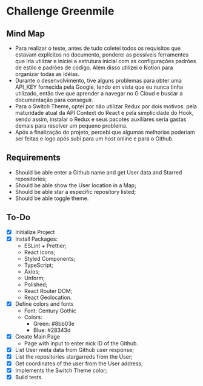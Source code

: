 # Challenge Greenmile

## Mind Map

- Para realizar o teste, antes de tudo coletei todos os requisitos que estavam explícitos no documento, ponderei as possíveis ferramentes que iria utilizar e iniciei a estrutura inicial com as configurações padrões de estilo e padrões de código. Além disso utilizei o Notion para organizar todas as idéias.
- Durante o desenvolvimento, tive alguns problemas para obter uma API_KEY fornecida pela Google, tendo em vista que eu nunca tinha utilizado, então tive que aprender a navegar no G Cloud e buscar a documentação para conseguir.
- Para o Switch Theme, optei por não utilizar Redux por dois motivos: pela maturidade atual da API Context do React e pela simplicidade do Hook, sendo assim, instalar o Redux e seus pacotes auxiliares seria gastas demais para resolver um pequeno problema.
- Após a finalização do projeto, percebi que algumas melhorias poderiam ser feitas e logo após subi para um host online e para o Github.

## Requirements

- Should be able enter a Github name and get User data and Starred repositories;
- Should be able show the User location in a Map;
- Should be able star a especific repository listed;
- Should be able toggle theme.

## To-Do

- [x]  Initialize Project
- [x]  Install Packages:
    - ESLint + Prettier;
    - React Icons;
    - Styled Components;
    - TypeScript;
    - Axios;
    - Unform;
    - Polished;
    - React Router DOM;
    - React Geolocation.
- [x]  Define colors and fonts
    - Font: Century Gothic
    - Colors:
        - Green: #8bb03e
        - Blue: #28343d
- [x]  Create Main Page
    - Page with input to enter nick ID of the Github.
- [x]  List User meta data from Github user response;
- [x]  List the repositories stargarreds from the User;
- [x]  Get coordinates of the user from the User address;
- [x]  Implements the Switch Theme color;
- [x]  Build tests.
